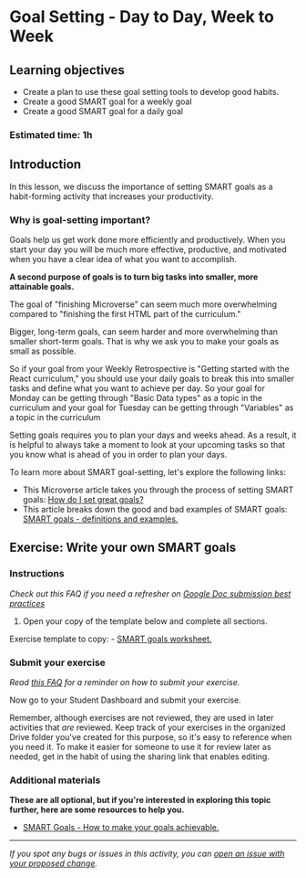 # Goal Setting - Day to Day, Week to Week

## Learning objectives

- Create a plan to use these goal setting tools to develop good habits.
- Create a good SMART goal for a weekly goal
- Create a good SMART goal for a daily goal

### Estimated time: 1h

## Introduction

In this lesson, we discuss the importance of setting SMART goals as a habit-forming activity that increases your productivity.

### Why is goal-setting important?

Goals help us get work done more efficiently and productively. When you start your day you will be much more effective, productive, and motivated when you have a clear idea of what you want to accomplish.

**A second purpose of goals is to turn big tasks into smaller, more attainable goals.**

The goal of "finishing Microverse" can seem much more overwhelming compared to "finishing the first HTML part of the curriculum."

Bigger, long-term goals, can seem harder and more overwhelming than smaller short-term goals. That is why we ask you to make your goals as small as possible.

So if your goal from your Weekly Retrospective is "Getting started with the React curriculum," you should use your daily goals to break this into smaller tasks and define what you want to achieve per day. So your goal for Monday can be getting through "Basic Data types" as a topic in the curriculum and your goal for Tuesday can be getting through "Variables" as a topic in the curriculum

Setting goals requires you to plan your days and weeks ahead. As a result, it is helpful to always take a moment to look at your upcoming tasks so that you know what is ahead of you in order to plan your days.

To learn more about SMART goal-setting, let's explore the following links:

- This Microverse article takes you through the process of setting SMART goals: [How do I set great goals?](https://microverse.zendesk.com/hc/en-us/articles/360049913274-How-do-I-set-great-goals-)
- This article breaks down the good and bad examples of SMART goals: [SMART goals - definitions and examples.](https://www.indeed.com/career-advice/career-development/smart-goals)


## Exercise: Write your own SMART goals

### Instructions <or give this an appropriate subtitle for your exercise>

*Check out this FAQ if you need a refresher on [Google Doc submission best practices](https://microverse.zendesk.com/hc/en-us/articles/360063156813)*

1. Open your copy of the template below and complete all sections.

Exercise template to copy: - [SMART goals worksheet.](https://docs.google.com/document/d/1ENfrJS0otPrJCPXWyIfL6cfIk0O9N5Uzl8iWEIKqPNM/edit?usp=sharing)


### Submit your exercise

*Read [this FAQ](https://microverse.zendesk.com/hc/en-us/articles/360061344234) for a reminder on how to submit your exercise.* 

Now go to your Student Dashboard and submit your exercise.

Remember, although exercises are not reviewed, they are used in later activities that *are* reviewed. Keep track of your exercises in the organized Drive folder you've created for this purpose, so it's easy to reference when you need it. To make it easier for someone to use it for review later as needed, get in the habit of using the sharing link that enables editing.

### Additional materials

**These are all optional, but if you're interested in exploring this topic further, here are some resources to help you.**

- [SMART Goals - How to make your goals achievable.](https://www.mindtools.com/pages/article/smart-goals.htm)


------

_If you spot any bugs or issues in this activity, you can [open an issue with your proposed change](https://github.com/microverseinc/curriculum-transversal-skills/blob/main/git-github/articles/open_issue.md)._